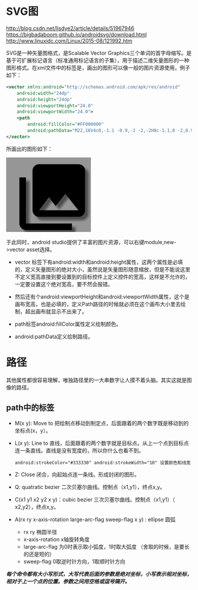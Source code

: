 # SVG图
http://blog.csdn.net/lisdye2/article/details/51967946
https://bigbadaboom.github.io/androidsvg/download.html
http://www.linuxidc.com/Linux/2015-08/121992.htm

SVG是一种矢量图格式，是Scalable Vector Graphics三个单词的首字母缩写。是基于可扩展标记语言（标准通用标记语言的子集），用于描述二维矢量图形的一种图形格式。在xml文件中的标签是<vector>，画出的图形可以像一般的图片资源使用，例子如下：

```xml
<vector xmlns:android="http://schemas.android.com/apk/res/android"
    android:width="24dp"
    android:height="24dp"
    android:viewportHeight="24.0"
    android:viewportWidth="24.0">
    <path
        android:fillColor="#FF000000"
        android:pathData="M22,16V4c0,-1.1 -0.9,-2 -2,-2H8c-1.1,0 -2,0.9 -2,2v12c0,1.1 0.9,2 2,2h12c1.1,0 2,-0.9 2,-2zm-11,-4l2.03,2.71L16,11l4,5H8l3,-4zM2,6v14c0,1.1 0.9,2 2,2h14v-2H4V6H2z" />
</vector>
```
所画出的图形如下：

![SVG图像](./image/svg_效果图.png)

于此同时，android studio提供了丰富的图片资源，可以右键module,new->vector asset选择。

- vector 标签下有android:width和android:height属性，这两个属性是必填的，定义矢量图形的绝对大小，虽然说是矢量图形随意缩放，但是不能说这里不定义宽高直接到要设置到的目标控件上定义控件的宽高，这样是不允许的，一定要设置这个绝对宽高，要不然会报错。

- 然后还有个android:viewportHeight和android:viewportWidth属性，这个是画布宽高，也是必填的，定义Path路径的时候就必须在这个画布大小里去绘制，超出画布就显示不出来了。

- path标签android:fillColor属性定义绘制颜色。

- android:pathData定义绘制路径。

# 路径
其他属性都很容易理解，唯独路径里的一大串数字让人摸不着头脑。其实这就是图像的路径。

## path中的标签
- M(x y): Move to 把绘制点移动到制定点，后面跟着的两个数字既是移动到的坐标点(x，y）。
- L(x y): Line to 直线，后面跟着的两个数字就是目标点。从上一个点到目标点连一条直线。直线是没有宽度的，所以你什么也看不到。

  `android:strokeColor="#333330" android:strokeWidth="10" 设置颜色和线宽`
- Z: Close 闭合，向起始点连一条线。形成封闭的图形。
- Q: quatratic bezier 二次贝塞尔曲线。控制点（x1,y1），终点x,y。
- C(x1 y1 x2 y2 x y)：cubic bezier 三次贝塞尔曲线。控制点（x1,y1）（ x2,y2），终点x,y。
- A(rx ry x-axis-rotation large-arc-flag sweep-flag x y) : ellipse 圆弧
  * rx ry 椭圆半径
  * x-axis-rotation x轴旋转角度
  * large-arc-flag 为0时表示取小弧度，1时取大弧度 （舍取的时候，是要长的还是短的）
  * sweep-flag 0取逆时针方向，1取顺时针方向


***每个命令都有大小写形式，大写代表后面的参数是绝对坐标，小写表示相对坐标，相对于上一个点的位置。参数之间用空格或逗号隔开。***
